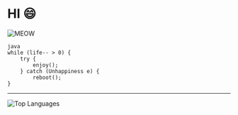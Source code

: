 # HI 😄
![MEOW](https://i.pinimg.com/736x/6b/7f/6b/6b7f6b118ebc01f6e8d8b6e6027398af.jpg)

```
java
while (life-- > 0) {
    try {
        enjoy();
    } catch (Unhappiness e) {
        reboot();
}

```

---

![Top Languages](https://github-readme-stats.vercel.app/api/top-langs/?username=BrandonYUYU&layout=compact&theme=default)


<!--
**BrandonYUYU/BrandonYUYU** is a ✨ _special_ ✨ repository because its `README.md` (this file) appears on your GitHub profile.

Here are some ideas to get you started:

- 🔭 I’m currently working on ...
- 🌱 I’m currently learning ...
- 👯 I’m looking to collaborate on ...
- 🤔 I’m looking for help with ...
- 💬 Ask me about ...
- 📫 How to reach me: ...
- 😄 Pronouns: ...
- ⚡ Fun fact: ...
-->
